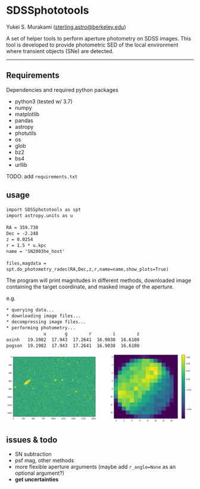 # SDSSphototools

Yukei S. Murakami (sterling.astro@berkeley.edu)

A set of helper tools to perform aperture photometry on SDSS images.
This tool is developed to provide photometric SED of the local environment where transient objects (SNe) are detected.

----------------------
## Requirements
Dependencies and required python packages

* python3 (tested w/ 3.7)
* numpy
* matplotlib
* pandas
* astropy
* photutils
* os
* glob
* bz2
* bs4
* urllib

TODO: add ```requirements.txt```

## usage
~~~~.python
import SDSSphototools as spt
import astropy.units as u

RA = 359.738
Dec = -2.248
z = 0.0254
r = 1.5 * u.kpc
name = 'SN2003he_host'

files,magdata = spt.do_photometry_radec(RA,Dec,z,r,name=name,show_plots=True)
~~~~

The program will print magnitudes in different methods, downloaded image containing the target coordinate, and masked image of the aperture.

e.g.

~~~~
* querying data...
* downloading image files...
* decompressing image files...
* performing photometry...
              u       g        r        i        z
asinh   19.1982  17.943  17.2641  16.9038  16.6108
pogson  19.1982  17.943  17.2641  16.9038  16.6108
~~~~
![](example.png)


## issues & todo

* SN subtraction
* psf mag, other methods
* more flexible aperture arguments (maybe add ```r_angle=None``` as an optional argument?)
* **get uncertainties**
